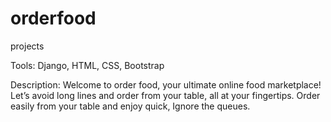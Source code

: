 # orderfood
 projects
 
 Tools: Django, HTML, CSS, Bootstrap
 
 Description: Welcome to order food, your ultimate online food marketplace! Let’s avoid long lines and order from your 
 table, all at your fingertips. Order easily from your table and enjoy quick, Ignore the queues.    
